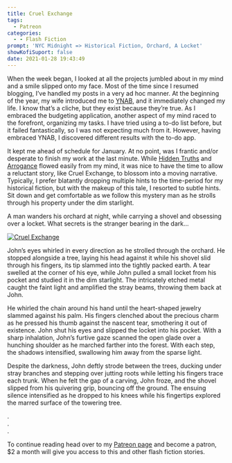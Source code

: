 ```yaml
---
title: Cruel Exchange
tags:
  - Patreon
categories:
  - - Flash Fiction
prompt: 'NYC Midnight => Historical Fiction, Orchard, A Locket'
showKofiSuport: false
date: 2021-01-28 19:43:49
---
```


When the week began, I looked at all the projects jumbled about in my mind and a smile slipped onto my face. Most of the time since I resumed blogging, I’ve handled my posts in a very ad hoc manner. At the beginning of the year, my wife introduced me to [YNAB](https://www.youneedabudget.com/), and it immediately changed my life. I know that’s a cliche, but they exist because they’re true. As I embraced the budgeting application, another aspect of my mind raced to the forefront, organizing my tasks. I have tried using a to-do list before, but it failed fantastically, so I was not expecting much from it. However, having embraced YNAB, I discovered different results with the to-do app.

It kept me ahead of schedule for January.<!-- more --> At no point, was I frantic and/or desperate to finish my work at the last minute. While [Hidden Truths](/archives/2021/01/16/202101-drama) and [Arrogance](/archives/2021/01/20/202101-fantasy) flowed easily from my mind, it was nice to have the time to allow a reluctant story, like Cruel Exchange, to blossom into a moving narrative. Typically, I prefer blatantly dropping multiple hints to the time-period for my historical fiction, but with the makeup of this tale, I resorted to subtle hints. Sit down and get comfortable as we follow this mystery man as he strolls through his property under the dim starlight.

A man wanders his orchard at night, while carrying a shovel and obsessing over a locket. What secrets is the stranger bearing in the dark…


<div class="center">

[![Cruel Exchange](/images/patreon-flash-fiction/2021/cruel-exchange.png "Cruel Exchange")](https://www.patreon.com/posts/46781130)

</div>

John’s eyes whirled in every direction as he strolled through the orchard. He stopped alongside a tree, laying his head against it while his shovel slid through his fingers, its tip slammed into the tightly packed earth. A tear swelled at the corner of his eye, while John pulled a small locket from his pocket and studied it in the dim starlight. The intricately etched metal caught the faint light and amplified the stray beams, throwing them back at John.

He whirled the chain around his hand until the heart-shaped jewelry slammed against his palm. His fingers clenched about the precious charm as he pressed his thumb against the nascent tear, smothering it out of existence. John shut his eyes and slipped the locket into his pocket. With a sharp inhalation, John’s furtive gaze scanned the open glade over a hunching shoulder as he marched farther into the forest. With each step, the shadows intensified, swallowing him away from the sparse light.

Despite the darkness, John deftly strode between the trees, ducking under stray branches and stepping over jutting roots while letting his fingers trace each trunk. When he felt the gap of a carving, John froze, and the shovel slipped from his quivering grip, bouncing off the ground. The ensuing silence intensified as he dropped to his knees while his fingertips explored the marred surface of the towering tree.

<div class="center story-ellipses">

.</br>
.</br>
.</br>

</div>

<div>

To continue reading head over to my [Patreon page](https://www.patreon.com/posts/46781130) and become a patron, $2 a month will give you access to this and other flash fiction stories.

</div>